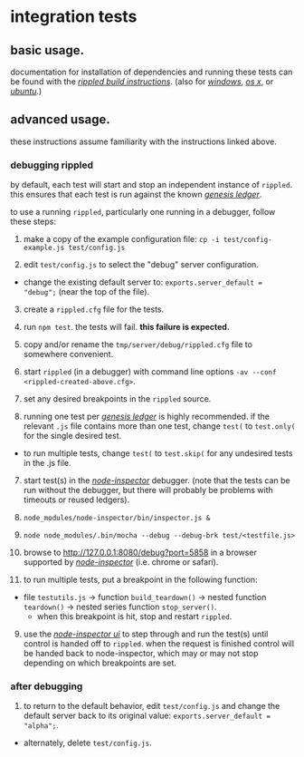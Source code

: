 ﻿# integration tests

## basic usage.

documentation for installation of dependencies and running these
tests can be found with the
[_rippled build instructions_][unit_testing].
(also for [_windows_][windows_unit_testing],
[_os x_][osx_unit_testing],
or [_ubuntu_][ubuntu_unit_testing].)

## advanced usage.

these instructions assume familiarity with the instructions linked above.

### debugging rippled

by default, each test will start and stop an independent instance of `rippled`.
this ensures that each test is run against the known
[_genesis ledger_][genesis_ledger].

to use a running `rippled`, particularly one running in a debugger, follow
these steps:

1. make a copy of the example configuration file: `cp -i test/config-example.js test/config.js`

2. edit `test/config.js` to select the "debug" server configuration.
  * change the existing default server to: `exports.server_default = "debug";`
  (near the top of the file).

3. create a `rippled.cfg` file for the tests.
  1. run `npm test`. the tests will fail. **this failure is expected.**
  2. copy and/or rename the `tmp/server/debug/rippled.cfg` file to somewhere
  convenient.

4. start `rippled` (in a debugger) with command line options
`-av --conf <rippled-created-above.cfg>`.

5. set any desired breakpoints in the `rippled` source.

6. running one test per [_genesis ledger_][genesis_ledger] is highly recommended.
if the relevant `.js` file contains more than one test, change `test(` to
`test.only(` for the single desired test.
  * to run multiple tests, change `test(` to `test.skip(` for any undesired tests
  in the .js file.

7. start test(s) in the [_node-inspector_][node_inspector] debugger.
(note that the tests can be run without the debugger, but there will probably
be problems with timeouts or reused ledgers).
  1. `node_modules/node-inspector/bin/inspector.js &`
  2. `node node_modules/.bin/mocha --debug --debug-brk test/<testfile.js>`
  3. browse to http://127.0.0.1:8080/debug?port=5858 in a browser supported
  by [_node-inspector_][node_inspector] (i.e. chrome or safari).

8. to run multiple tests, put a breakpoint in the following function:
  * file `testutils.js` -> function `build_teardown()` -> nested function
  `teardown()` -> nested series function `stop_server()`.
    * when this breakpoint is hit, stop and restart `rippled`.

9. use the [_node-inspector ui_][node_inspector_ui] to step through and run
the test(s) until control is handed off to `rippled`. when the request is
finished control will be handed back to node-inspector, which may or may not
stop depending on which breakpoints are set.

### after debugging

1. to return to the default behavior, edit `test/config.js` and change the
default server back to its original value: `exports.server_default = "alpha";`.
  * alternately, delete `test/config.js`.

[unit_testing]: https://wiki.ripple.com/rippled_build_instructions#unit_testing
[windows_unit_testing]: https://wiki.ripple.com/visual_studio_2013_build_instructions#unit_tests_.28recommended.29
[osx_unit_testing]: https://wiki.ripple.com/osx_build_instructions#system_tests_.28recommended.29
[ubuntu_unit_testing]: https://wiki.ripple.com/ubuntu_build_instructions#system_tests_.28recommended.29
[genesis_ledger]: https://wiki.ripple.com/genesis_ledger
[node_inspector]: https://wiki.ripple.com/rippled_build_instructions#node-inspector
[node_inspector_ui]: https://github.com/node-inspector/node-inspector/blob/master/readme.md


